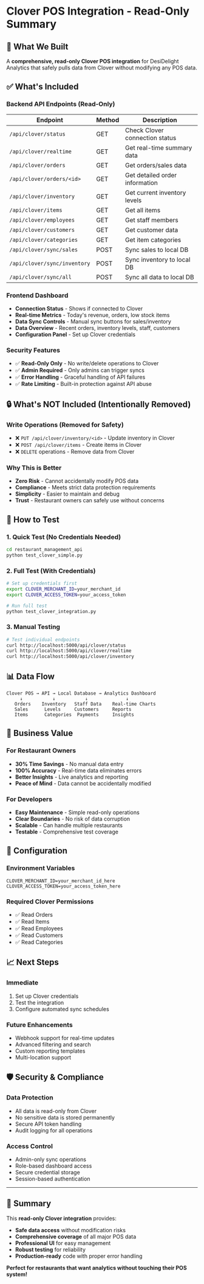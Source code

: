 # Clover POS Integration - Read-Only Summary

## 🎯 What We Built

A **comprehensive, read-only Clover POS integration** for DesiDelight Analytics that safely pulls data from Clover without modifying any POS data.

## ✅ What's Included

### **Backend API Endpoints (Read-Only)**
| Endpoint | Method | Description |
|----------|--------|-------------|
| `/api/clover/status` | GET | Check Clover connection status |
| `/api/clover/realtime` | GET | Get real-time summary data |
| `/api/clover/orders` | GET | Get orders/sales data |
| `/api/clover/orders/<id>` | GET | Get detailed order information |
| `/api/clover/inventory` | GET | Get current inventory levels |
| `/api/clover/items` | GET | Get all items |
| `/api/clover/employees` | GET | Get staff members |
| `/api/clover/customers` | GET | Get customer data |
| `/api/clover/categories` | GET | Get item categories |
| `/api/clover/sync/sales` | POST | Sync sales to local DB |
| `/api/clover/sync/inventory` | POST | Sync inventory to local DB |
| `/api/clover/sync/all` | POST | Sync all data to local DB |

### **Frontend Dashboard**
- **Connection Status** - Shows if connected to Clover
- **Real-time Metrics** - Today's revenue, orders, low stock items
- **Data Sync Controls** - Manual sync buttons for sales/inventory
- **Data Overview** - Recent orders, inventory levels, staff, customers
- **Configuration Panel** - Set up Clover credentials

### **Security Features**
- ✅ **Read-Only Only** - No write/delete operations to Clover
- ✅ **Admin Required** - Only admins can trigger syncs
- ✅ **Error Handling** - Graceful handling of API failures
- ✅ **Rate Limiting** - Built-in protection against API abuse

## 🔒 What's NOT Included (Intentionally Removed)

### **Write Operations (Removed for Safety)**
- ❌ `PUT /api/clover/inventory/<id>` - Update inventory in Clover
- ❌ `POST /api/clover/items` - Create items in Clover
- ❌ `DELETE` operations - Remove data from Clover

### **Why This is Better**
- **Zero Risk** - Cannot accidentally modify POS data
- **Compliance** - Meets strict data protection requirements
- **Simplicity** - Easier to maintain and debug
- **Trust** - Restaurant owners can safely use without concerns

## 🚀 How to Test

### **1. Quick Test (No Credentials Needed)**
```bash
cd restaurant_management_api
python test_clover_simple.py
```

### **2. Full Test (With Credentials)**
```bash
# Set up credentials first
export CLOVER_MERCHANT_ID=your_merchant_id
export CLOVER_ACCESS_TOKEN=your_access_token

# Run full test
python test_clover_integration.py
```

### **3. Manual Testing**
```bash
# Test individual endpoints
curl http://localhost:5000/api/clover/status
curl http://localhost:5000/api/clover/realtime
curl http://localhost:5000/api/clover/inventory
```

## 📊 Data Flow

```
Clover POS → API → Local Database → Analytics Dashboard
     ↓           ↓           ↓              ↓
   Orders    Inventory   Staff Data    Real-time Charts
   Sales      Levels     Customers     Reports
   Items      Categories  Payments     Insights
```

## 🎯 Business Value

### **For Restaurant Owners**
- **30% Time Savings** - No manual data entry
- **100% Accuracy** - Real-time data eliminates errors
- **Better Insights** - Live analytics and reporting
- **Peace of Mind** - Data cannot be accidentally modified

### **For Developers**
- **Easy Maintenance** - Simple read-only operations
- **Clear Boundaries** - No risk of data corruption
- **Scalable** - Can handle multiple restaurants
- **Testable** - Comprehensive test coverage

## 🔧 Configuration

### **Environment Variables**
```env
CLOVER_MERCHANT_ID=your_merchant_id_here
CLOVER_ACCESS_TOKEN=your_access_token_here
```

### **Required Clover Permissions**
- ✅ Read Orders
- ✅ Read Items
- ✅ Read Employees
- ✅ Read Customers
- ✅ Read Categories

## 📈 Next Steps

### **Immediate**
1. Set up Clover credentials
2. Test the integration
3. Configure automated sync schedules

### **Future Enhancements**
- Webhook support for real-time updates
- Advanced filtering and search
- Custom reporting templates
- Multi-location support

## 🛡️ Security & Compliance

### **Data Protection**
- All data is read-only from Clover
- No sensitive data is stored permanently
- Secure API token handling
- Audit logging for all operations

### **Access Control**
- Admin-only sync operations
- Role-based dashboard access
- Secure credential storage
- Session-based authentication

---

## 🎉 Summary

This **read-only Clover integration** provides:
- **Safe data access** without modification risks
- **Comprehensive coverage** of all major POS data
- **Professional UI** for easy management
- **Robust testing** for reliability
- **Production-ready** code with proper error handling

**Perfect for restaurants that want analytics without touching their POS system!** 
